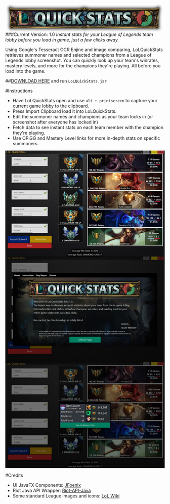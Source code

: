 <img align="center" src="https://raw.githubusercontent.com/jakewebber/LoLQuickStats/master/banner.png">
###Current Version: 1.0
<i>Instant stats for your League of Legends team lobby before you load in game, just a few clicks away.</i>

Using Google's Tesseract OCR Enjine and image comparing, LoLQuickStats retrieves summoner names and selected champions from a League of Legends lobby screenshot. You can quickly look up your team's winrates, mastery levels, and more for the champions they're playing. All before you load into the game.

##[DOWNLOAD HERE](https://github.com/jakewebber/LoLQuickStats/blob/master/LoLQuickStats.zip?raw=true)
and run `LoLQuickStats.jar`

#Instructions
- Have LoLQuickStats open and use  `alt + printscreen` to capture your current game lobby to the clipboard.
- Press Import Clipboard load it into LoLQuickStats.
- Edit the summoner names and champions as your team locks in (or screenshot after everyone has locked in)
- Fetch data to see instant stats on each team member with the champion they're playing.
- Use OP.GG and Mastery Level links for more in-depth stats on specific summoners.

<img align="center" src=https://raw.githubusercontent.com/jakewebber/LoLQuickStats/master/screenshot2.jpg>
<img align="center" src=https://raw.githubusercontent.com/jakewebber/LoLQuickStats/master/screenshot1.jpg>
<img align="center" src=https://raw.githubusercontent.com/jakewebber/LoLQuickStats/master/screenshot3.jpg>



#Credits

 - UI JavaFX Components: [JFoenix](http://jfoenix.com/)
 - Riot Java API Wrapper: [Riot-API-Java](https://github.com/rithms/riot-api-java)
 - Some standard League images and icons: [LoL Wiki](http://leagueoflegends.wikia.com/wiki/League_of_Legends_Wiki)
